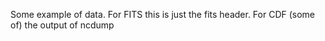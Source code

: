 Some example of data.  For FITS this is just the fits header. For CDF (some of) the output of ncdump
